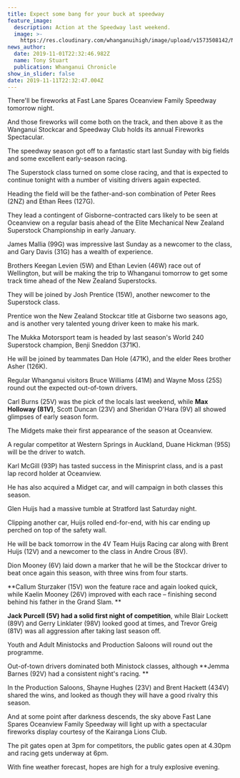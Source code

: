 ```yaml
---
title: Expect some bang for your buck at speedway
feature_image:
  description: Action at the Speedway last weekend.
  image: >-
    https://res.cloudinary.com/whanganuihigh/image/upload/v1573508142/News/Max_Holloway_chron_2.11.19.jpg
news_author:
  date: 2019-11-01T22:32:46.982Z
  name: Tony Stuart
  publication: Whanganui Chronicle
show_in_slider: false
date: 2019-11-11T22:32:47.004Z
---
```

There'll be fireworks at Fast Lane Spares Oceanview Family Speedway tomorrow night.

And those fireworks will come both on the track, and then above it as the Wanganui Stockcar and Speedway Club holds its annual Fireworks Spectacular.

The speedway season got off to a fantastic start last Sunday with big fields and some excellent early-season racing.

The Superstock class turned on some close racing, and that is expected to continue tonight with a number of visiting drivers again expected.

Heading the field will be the father-and-son combination of Peter Rees (2NZ) and Ethan Rees (127G).

They lead a contingent of Gisborne-contracted cars likely to be seen at Oceanview on a regular basis ahead of the Elite Mechanical New Zealand Superstock Championship in early January.

James Mallia (99G) was impressive last Sunday as a newcomer to the class, and Gary Davis (31G) has a wealth of experience.

Brothers Keegan Levien (5W) and Ethan Levien (46W) race out of Wellington, but will be making the trip to Whanganui tomorrow to get some track time ahead of the New Zealand Superstocks.

They will be joined by Josh Prentice (15W), another newcomer to the Superstock class.

Prentice won the New Zealand Stockcar title at Gisborne two seasons ago, and is another very talented young driver keen to make his mark.

The Mukka Motorsport team is headed by last season's World 240 Superstock champion, Benji Sneddon (371K).

He will be joined by teammates Dan Hole (471K), and the elder Rees brother Asher (126K).

Regular Whanganui visitors Bruce Williams (41M) and Wayne Moss (25S) round out the expected out-of-town drivers.

Carl Burns (25V) was the pick of the locals last weekend, while **Max Holloway (81V)**, Scott Duncan (23V) and Sheridan O'Hara (9V) all showed glimpses of early season form.

The Midgets make their first appearance of the season at Oceanview.

A regular competitor at Western Springs in Auckland, Duane Hickman (95S) will be the driver to watch.

Karl McGill (93P) has tasted success in the Minisprint class, and is a past lap record holder at Oceanview.

He has also acquired a Midget car, and will campaign in both classes this season.

Glen Huijs had a massive tumble at Stratford last Saturday night.

Clipping another car, Huijs rolled end-for-end, with his car ending up perched on top of the safety wall.

He will be back tomorrow in the 4V Team Huijs Racing car along with Brent Huijs (12V) and a newcomer to the class in Andre Crous (8V).

Dion Mooney (6V) laid down a marker that he will be the Stockcar driver to beat once again this season, with three wins from four starts.

**Callum Sturzaker (15V) won the feature race and again looked quick, while Kaelin Mooney (26V) improved with each race – finishing second behind his father in the Grand Slam.**

**Jack Purcell (5V) had a solid first night of competition**, while Blair Lockett (89V) and Gerry Linklater (98V) looked good at times, and Trevor Greig (81V) was all aggression after taking last season off.

Youth and Adult Ministocks and Production Saloons will round out the programme.

Out-of-town drivers dominated both Ministock classes, although **Jemma Barnes (92V) had a consistent night's racing.**

In the Production Saloons, Shayne Hughes (23V) and Brent Hackett (434V) shared the wins, and looked as though they will have a good rivalry this season.

And at some point after darkness descends, the sky above Fast Lane Spares Oceanview Family Speedway will light up with a spectacular fireworks display courtesy of the Kairanga Lions Club.

The pit gates open at 3pm for competitors, the public gates open at 4.30pm and racing gets underway at 6pm.

With fine weather forecast, hopes are high for a truly explosive evening.
